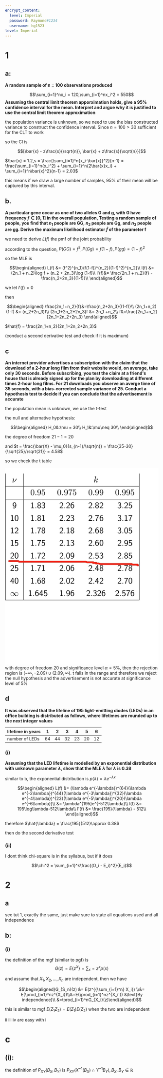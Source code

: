 ```yaml
---
encrypt_content:
  level: Imperial
  password: Raymond#1234
  username: hg1523
level: Imperial
---
```

# 1
## a:
**A random sample of n = 100 observations produced**

$$\sum_{i=1}^nx_i = 120,\sum_{i=1}^nx_i^2 = 550$$
**Assuming the central limit theorem apporximation holds, give a 95% confidence interval for the mean. Interpret and argue why it is justified to use the central limit theorem approximation**

the population variance is unknown, so we need to use the bias constructed variance to construct the confidence interval. Since $n = 100 > 30$ sufficient for the CLT to work

so the CI is

$$[\bar{x} - z\frac{s}{\sqrt{n}}, \bar{x} + z\frac{s}{\sqrt{n}}]$$

$\bar{x} = 1.2,s = \frac{\sum_{i=1}^n{x_i-\bar{x}}^2}{n-1} = \frac{\sum_{i=1}^n{x_i^2} + \sum_{i=1}^n{2\bar{x}x_i} + \sum_{i=1}^n\bar{x}^2}{n-1} = 2.03$

this means if we draw a large number of samples, 95% of their mean will be captured by this interval.

## b.
**A particular gene occur as one of two alleles G and g, with G have frequency $f\in[0,1]$ in the overall population, Testing a random sample of people, you find that $n_1$ people are GG, $n_2$ people are Gg, and $n_3$ people are gg. Derive the maximum likelihood estimator $\hat{f}$ of the parameter f**

we need to derive $L(f)$ the pmf of the joint probability

according to the question, $P(GG) = f^2, P(Gg) = f(1-f),P(gg) = (1-f)^2$

so the MLE is

$$\begin{aligned}
L(f) &= (f^2)^{n_1}(f(1-f))^{n_2}((1-f)^2)^{n_2}\\
l(f) &= (2n_1 + n_2)\log f + (n_2 + 2n_3)\log (1-f)\\
l'(f)&= \frac{2n_1 + n_2}{f} - \frac{n_2+2n_3}{(1-f)}\\
\end{aligned}$$

we let $l'(f) = 0$

then 

$$\begin{aligned}
\frac{2n_1+n_2}{f}&=\frac{n_2+2n_3}{(1-f)}\\
(2n_1+n_2)(1-f) &= (n_2+2n_3)f\\
(2n_1+2n_2+2n_3)f &= 2n_1 +n_2\\
f&=\frac{2n_1+n_2}{2n_1+2n_2+2n_3}
\end{aligned}$$

$\hat{f} = \frac{2n_1+n_2}{2n_1+2n_2+2n_3}$

(conduct a second derivative test and check if it is maximum)

## c
**An internet provider advertises a subscription with the claim that the download of a 2-hour long film from their website would, on average, take only 30 seconds. Before subscribing, you test the claim at a friend's house that is already signed up for the plan by downloading at different times 2-hour long films. For 21 downloads you observe an averge time of 35 seconds, with a bias-corrected sample variance of 25. Conduct a hypothesis test to decide if you can conclude that the advertisement is accurate**

the population mean is unknown, we use the t-test

the null and alternative hypothesis:

$$\begin{aligned}
H_0&:\mu = 30\\
H_1&:\mu\neq 30\\
\end{aligned}$$


the degree of freedom $21 - 1 = 20$

and $t = \frac{\bar{X} - \mu_0}{s_{n-1}/\sqrt{n}} = \frac{35-30}{\sqrt{25}/\sqrt{21}} = 4.58$

so we check the t table 

![slide40](../../../../../assets/Imperial/50008/2019-1-c.png)
with degree of freedom 20 and significance level $\alpha = 5\%$, then the rejection region is $(-\infty,-2.09)\cup(2.09,\infty)$. t falls in the range and therefore we reject the null hypothesis and the advertisement is not accurate at significance level of 5%

## d
**It was observed that the lifeline of 195 light-emitting diodes (LEDs) in an office building is distributed as follows, where lifetimes are rounded up to the next integer values**

| lifetime in years | 1   | 2   | 3   | 4   | 5   | 6   |
| ----------------- | --- | --- | --- | --- | --- | --- |
| number of LEDs    | 64  | 44  | 32  | 23  | 20  | 12  |
### (i)
**Assuming that the LED lifetime is modelled by an exponential distribution with unknown parameter $\lambda$, show that the MLE $\hat{\lambda}$ for $\lambda$ is 0.38**

similar to b, the exponential distribution is $p(\lambda) = \lambda e^{-\lambda x}$

$$\begin{aligned}
L(f) &= (\lambda e^{-\lambda})^{64}(\lambda e^{-2\lambda})^{44}(\lambda e^{-3\lambda})^{32}(\lambda e^{-4\lambda})^{23}(\lambda e^{-5\lambda})^{20}(\lambda e^{-6\lambda})\\
&= \lambda^{195}e^{-512\lambda}\\
l(f) &= 195\log\lambda-512\lambda\\
l'(f) &= \frac{195}{\lambda} - 512\\
\end{aligned}$$

therefore $\hat{\lambda} = \frac{195}{512}\approx 0.38$

then do the second derivative test

### (ii)
I dont think chi-square is in the syllabus, but if it does

$$\chi^2 = \sum_{i=1}^k\frac{(O_i - E_i)^2}{E_i}$$

# 2
## a
see tut 1, exactly the same, just make sure to state all equations used and all independence

## b:

### (i)

the definition of the mgf (similar to pgf) is $$G(z) = E\{z^X\} = \sum_{x} = z^xp(x)$$

and assume that $X_1, X_2,\dots, X_n$ are independent, then we have

$$\begin{aligned}G_{S_n}(z) &= E(z^{{\sum_{i=1}^n} X_i}) \\&= E(\prod_{i=1}^nz^{X_i})\\&=E(\prod_{i=1}^nz^{X_i'}) &\text{By independence}\\
&=\prod_{i=1}^nG_{X_i}(z)\end{aligned}$$

this is similar to mgf $E(Z_1Z_2) = E(Z_1)E(Z_2)$ when the two are independent


ii iii iv are easy with i

# c
## (i):

the definition of $P_{XY}(B_X,B_Y)$ is $P_{XY}(X^{-1}(B_X)\cap Y^{-1}B_Y), B_X,B_Y\in\mathbb{R}$

